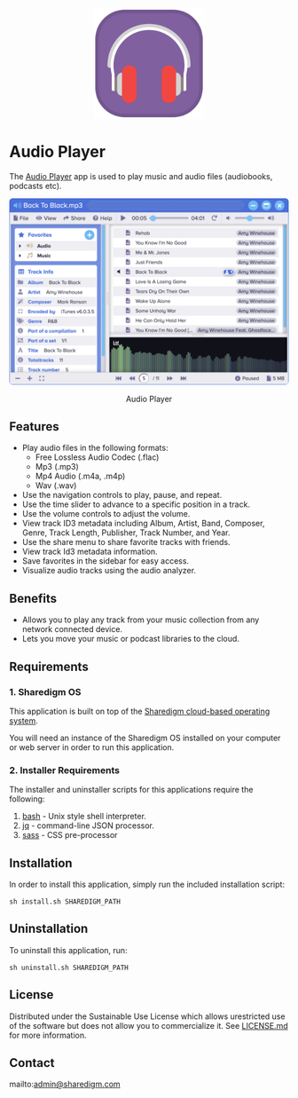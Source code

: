 <p align="center" style="text-align:center">
	<img src="images/icons/logo.svg" width="200">
</p>

# Audio Player

The [Audio Player](https://www.sharedigm.com/#apps/audio-player) app is used to play music and audio files (audiobooks, podcasts etc).

<p align="center" style="text-align:center">
	<img src="images/info/audio-player.png" width="720" style="border-radius:6px" />
	<div align="center">Audio Player</div>
</p>

## Features

- Play audio files in the following formats:
	- Free Lossless Audio Codec (.flac)
	- Mp3 (.mp3)
	- Mp4 Audio (.m4a, .m4p)
	- Wav (.wav)
- Use the navigation controls to play, pause, and repeat.
- Use the time slider to advance to a specific position in a track.
- Use the volume controls to adjust the volume.
- View track ID3 metadata including Album, Artist, Band, Composer, Genre, Track Length, Publisher, Track Number, and Year.
- Use the share menu to share favorite tracks with friends.
- View track Id3 metadata information.
- Save favorites in the sidebar for easy access.
- Visualize audio tracks using the audio analyzer.

## Benefits

- Allows you to play any track from your music collection from any network connected device. 
- Lets you move your music or podcast libraries to the cloud.

## Requirements

### 1. Sharedigm OS

This application is built on top of the [Sharedigm cloud-based operating system](https://github.com/Sharedigm/SharedigmOS).

You will need an instance of the Sharedigm OS installed on your computer or web server in order to run this application.

### 2. Installer Requirements

The installer and uninstaller scripts for this applications require the following:

1. [bash](https://en.wikipedia.org/wiki/Bash_(Unix_shell)) - Unix style shell interpreter. 
2. [jq](https://jqlang.github.io/jq/) - command-line JSON processor. 
2. [sass](https://sass-lang.com) - CSS pre-processor

## Installation

In order to install this application, simply run the included installation script:

```
sh install.sh SHAREDIGM_PATH
```

## Uninstallation

To uninstall this application, run:

```
sh uninstall.sh SHAREDIGM_PATH
```

<!-- LICENSE -->
## License

Distributed under the Sustainable Use License which allows urestricted use of the software but does not allow you to commercialize it. See [LICENSE.md](LICENSE.md) for more information.

<!-- CONTACT -->
## Contact

mailto:admin@sharedigm.com